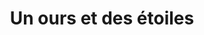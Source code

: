 ---
title: "Un ours et des étoiles"
url: /villeneuve-dascq/un-ours-et-des-etoiles/
shop: Spielzeug
---